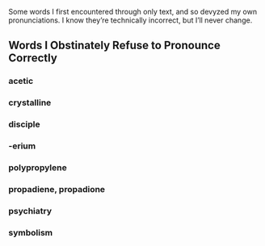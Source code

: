 Some words I first encountered through only text, and so devyzed my own pronunciations. I know they’re technically incorrect, but I’ll never change.


## Words I Obstinately Refuse to Pronounce Correctly

### acetic

### crystalline

### disciple

### -erium

### polypropylene

### propadiene, propadione

### psychiatry

### symbolism
